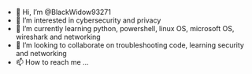 - 👋 Hi, I’m @BlackWidow93271
- 👀 I’m interested in cybersecurity and privacy
- 🌱 I’m currently learning python, powershell, linux OS, microsoft OS, wireshark and networking
- 💞️ I’m looking to collaborate on troubleshooting code, learning security and networking
- 📫 How to reach me ...
<!---
BlackWidow93271/BlackWidow93271 is a ✨ special ✨ repository because its `README.md` (this file) appears on your GitHub profile.
You can click the Preview link to take a look at your changes.
--->
